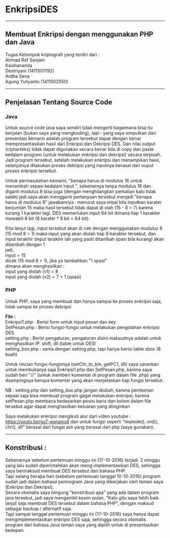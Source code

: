 # EnkripsiDES
---------------------------------------------------------------------------------------------------------------
Membuat Enkripsi dengan menggunakan PHP dan Java
---------------------------------------------------------------------------------------------------------------
Tugas Kelompok kriptografi yang terdiri dari :<br />
Ahmad Raf Sanjani<br />
Kaishananda <br />
Destriyani (1411501792)<br />
Ardha Sena<br />
Agung Yuliyanto (1411502550)<br />

---------------------------------------------------------------------------------------------------------------
Penjelasan Tentang Source Code
---------------------------------------------------------------------------------------------------------------
<h3>Java</h3>
Untuk source code java saya sendiri tidak mengerti bagaimana bisa itu berjalan 
(bukan saya yang mengkoding), tapi :
yang saya simpulkan dari presentasi kemarin adalah program tersebut dapat dengan benar
mempresentasikan hasil dari Enkripsi dan Dekripsi DES.
Dan nilai output (cipherteks) tidak dapat digunakan secara benar bila di copy dan paste
kedalam program (untuk melakukan enkripsi dan dekripsi) secara terpisah.
Jadi program tersebut, setelah melakukan enkripsi dan menampikan hasil, selanjutnya
dilakukan proses dekripsi yang inputnya berasal dari ouput proses enkripsi tersebut.

Untuk permasalahan kemarin, "kenapa harus di modulus 16 untuk menambah sepasi kedalam 
input ", sebenarnya tanpa modulus 16 dan diganti modulus 8 bisa juga (dengan menghilangkan
perkalian kalo tidak salah)
jadi saya akan mengganti pertanyaan tersebut menjadi "kenapa harus di modulus 8"
jawabannya :
menurut saya misal kita inputkan karater berjumlah 15
maka hasil tersebut tidak dapat di olah (15 - 8 = 7) karena kurang 1 karakter lagi.
DES memerlukan input 64 bit dimana tiap 1 karakter mewakili 8 bit (8 karater * 8 bit = 64 bit).

Kita lanjut lagi, input tersebut akan di cek dengan menggunakan modulus 8 (15 mod 8 = 1) maka
input yang akan diolah tiap 8 karakter tersebut, dan input terakhir (input terakhir lah yang pasti
ditambah spasi bila kurang) akan ditambah dengan 1<br />
jadi,<br />
input = 15<br />
dicek (15 mod 8 = 1), jika ya tambahkan "1 spasi"<br />
dimana akan menghasilkan :<br />
input yang diolah (v1) = 8<br />
input yang diolah (v2) = 7 + 1 (spasi)<br />

<h3>PHP</h3>
Untuk PHP, saya yang membuat dan hanya sampai ke proses enkripsi saja, tidak sampai ke proses dekripsi

<b>File :</b><br />
Enkripsi1.php : Berisi form untuk input pesan dan key<br />
SetPesan.php : Berisi fungsi-fungsi untuk melakukan pengolahan enkripsi DES<br />
setting.php : Berisi pengaturan, pengaturan disini maksudnya adalah untuk menghasilkan IP, shift, dll
              (table untuk DES)
<br />setting_box.php : sama dengan setting.php, tapi hanya berisi table sbox (8 buah)<br />

Untuk rincian fungsi-fungsinya (setChr_to_bin, getPC1, dll) saya sarankan untuk membukanya saja
Enkripsi1.php dan SetPesan.php, karena saya sudah beri "//" (untuk memberi komentar di program dalam file .php) 
yang dsampingnya berupa komentar yang akan menjelaskan tiap fungsi tersebut.

NB : setting.php dan setting_box.php jangan diubah, karena pemberian sepasi saja bisa membuat program
     gagal melakukan enkripsi, karena setPesan.php membaca bedasarkan posisi baris dan kolom dalam file 
     tersebut agar dapat menghasilkan keluaran yang diinginkan

Saya melakukan enkripsi mengikuti alur dari video youtube : https://youtu.be/guT-eonams8 dan untuk fungsi
seperti "implode(), ord(), chr(), dll" berasal dari fungsi asli yang berasal dari php (saya gunakan).


---------------------------------------------------------------------------------------------------------------
Konstribusi :
---------------------------------------------------------------------------------------------------------------
Sebenarnya sebelum pertemuan minggu ini (17-10-2016) terjadi. 2 minggu yang lalu sudah diperintahkan akan meng
implementasikan DES, sehingga saya bermaksud membuat DES tersebut dari bahasa PHP.<br />
Tapi selang berapa hari (sebelum pertemuan tanggal 10-10-2016) program sudah jadi dalam bahasa pemrogram Java 
yang dikerjakan oleh teman saya (Enkripsi dan Dekripsi).<br />
Secara otomatis saya bingung "konstribusi apa" yang ada dalam program java tersebut, jadi saya mengambil kesim
pulan, "Kalo gitu saya lebih baik lanjut saja membuat DES tersebut dalam bahasa PHP", dengan maksud sebagai
backup / alternatif saja.<br />
Tapi sampai tanggal pertemuan minggu ini (17-10-2016) saya hanya dapat mengimplementasikan enkripsi DES saja, 
sehingga secara otomatis program dari bahasa Java teman saya yang dipilih untuk di presentasikan kedepan.

